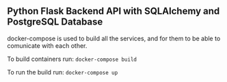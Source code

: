 ## Python Flask Backend API with SQLAlchemy and PostgreSQL Database

docker-compose is used to build all the services, and for them to be able to comunicate with each other. 

To build containers run: `docker-compose build`

To run the build run: `docker-compose up`
